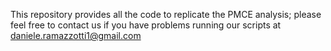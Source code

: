 This repository provides all the code to replicate the PMCE analysis; please feel free to contact us if you have problems running our scripts at daniele.ramazzotti1@gmail.com
